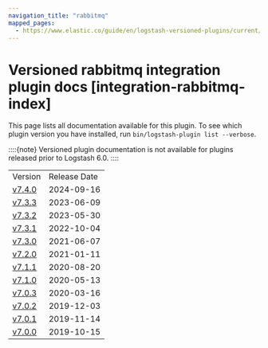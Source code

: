 ```yaml
---
navigation_title: "rabbitmq"
mapped_pages:
  - https://www.elastic.co/guide/en/logstash-versioned-plugins/current/integration-rabbitmq-index.html
---
```


# Versioned rabbitmq integration plugin docs [integration-rabbitmq-index]


This page lists all documentation available for this plugin.  To see which plugin version you have installed, run `bin/logstash-plugin list --verbose`.

::::{note}
Versioned plugin documentation is not available for plugins released prior to Logstash 6.0.
::::


|     |     |
| --- | --- |
| Version | Release Date |
| [v7.4.0](v7-4-0-plugins-integrations-rabbitmq.md) | 2024-09-16 |
| [v7.3.3](v7-3-3-plugins-integrations-rabbitmq.md) | 2023-06-09 |
| [v7.3.2](v7-3-2-plugins-integrations-rabbitmq.md) | 2023-05-30 |
| [v7.3.1](v7-3-1-plugins-integrations-rabbitmq.md) | 2022-10-04 |
| [v7.3.0](v7-3-0-plugins-integrations-rabbitmq.md) | 2021-06-07 |
| [v7.2.0](v7-2-0-plugins-integrations-rabbitmq.md) | 2021-01-11 |
| [v7.1.1](v7-1-1-plugins-integrations-rabbitmq.md) | 2020-08-20 |
| [v7.1.0](v7-1-0-plugins-integrations-rabbitmq.md) | 2020-05-13 |
| [v7.0.3](v7-0-3-plugins-integrations-rabbitmq.md) | 2020-03-16 |
| [v7.0.2](v7-0-2-plugins-integrations-rabbitmq.md) | 2019-12-03 |
| [v7.0.1](v7-0-1-plugins-integrations-rabbitmq.md) | 2019-11-14 |
| [v7.0.0](v7-0-0-plugins-integrations-rabbitmq.md) | 2019-10-15 |













